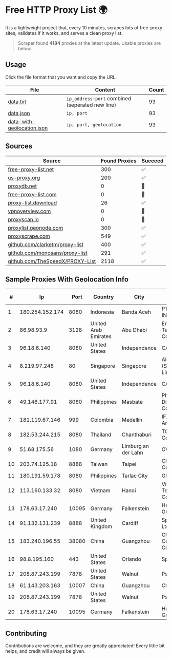 
# Free HTTP Proxy List 🌍

It is a lightweight project that, every 10 minutes, scrapes lots of free-proxy sites, validates if it works, and serves a clean proxy list.


> Scraper found **4184** proxies at the latest update. Usable proxies are below.

## Usage

Click the file format that you want and copy the URL.


|File|Content|Count|
|----|-------|-----|
|[data.txt](https://raw.githubusercontent.com/themiralay/Proxy-List-World/master/data.txt)|`ip_address:port` combined (seperated new line)|93|
|[data.json](https://raw.githubusercontent.com/themiralay/Proxy-List-World/master/data.json)|`ip, port`|93|
|[data-with-geolocation.json](https://raw.githubusercontent.com/themiralay/Proxy-List-World/master/data-with-geolocation.json)|`ip, port, geolocation`|93|

## Sources

|Source|Found Proxies|Succeed|
|------|-------------|-------|
|[free-proxy-list.net](https://free-proxy-list.net)|300|✅|
|[us-proxy.org](https://www.us-proxy.org)|200|✅|
|[proxydb.net](http://proxydb.net)|0|🚫|
|[free-proxy-list.com](https://free-proxy-list.com/?page=&port=&type%5B%5D=http&type%5B%5D=https&up_time=0&search=Search)|0|🚫|
|[proxy-list.download](https://www.proxy-list.download/HTTP)|26|✅|
|[vpnoverview.com](https://vpnoverview.com/privacy/anonymous-browsing/free-proxy-servers)|0|🚫|
|[proxyscan.io](https://www.proxyscan.io)|0|🚫|
|[proxylist.geonode.com](https://proxylist.geonode.com/api/proxy-list?limit=300&page=1&sort_by=lastChecked&sort_type=desc&protocols=http,https)|300|✅|
|[proxyscrape.com](https://api.proxyscrape.com/v2/?request=displayproxies&protocol=http&timeout=10000&country=all&ssl=all&anonymity=all)|549|✅|
|[github.com/clarketm/proxy-list](https://raw.githubusercontent.com/clarketm/proxy-list/master/proxy-list-raw.txt)|400|✅|
|[github.com/monosans/proxy-list](https://raw.githubusercontent.com/monosans/proxy-list/main/proxies/http.txt)|291|✅|
|[github.com/TheSpeedX/PROXY-List](https://raw.githubusercontent.com/TheSpeedX/PROXY-List/master/http.txt)|2118|✅|


## Sample Proxies With Geolocation Info

|#|Ip|Port|Country|City|Internet Service Provider|
|-|--|----|-------|----|-------------------------|
|1|180.254.152.174|8080|Indonesia|Banda Aceh|PT. TELKOM INDONESIA|
|2|86.98.93.9|3128|United Arab Emirates|Abu Dhabi|Emirates Telecommunications Corporation|
|3|96.18.6.140|8080|United States|Independence|CABLE ONE, INC.|
|4|8.219.97.248|80|Singapore|Singapore|Alibaba Cloud (Singapore) Private Limited|
|5|96.18.6.140|8080|United States|Independence|CABLE ONE, INC.|
|6|49.146.177.91|8080|Philippines|Masbate|Philippine Long Distance Telephone Co.|
|7|181.119.67.146|999|Colombia|Medellín|IFX Networks Argentina S.R.L|
|8|182.53.244.215|8080|Thailand|Chanthaburi|TOT Public Company Limited|
|9|51.68.175.56|1080|Germany|Limburg an der Lahn|OVH SAS|
|10|203.74.125.18|8888|Taiwan|Taipei|Chunghwa Telecom Co., Ltd.|
|11|180.191.59.178|8080|Philippines|Tarlac City|Globe Telecom|
|12|113.160.133.32|8080|Vietnam|Hanoi|VietNam Post and Telecom Corporation|
|13|178.63.17.240|10095|Germany|Falkenstein|Hetzner Online GmbH|
|14|91.132.131.239|8888|United Kingdom|Cardiff|Spectrum Internet Ltd|
|15|183.240.196.55|38080|China|Guangzhou|China Mobile Communications Corporation|
|16|98.8.195.160|443|United States|Orlando|Spectrum|
|17|208.87.243.199|7878|United States|Walnut|Psychz Networks|
|18|61.143.203.163|10007|China|Guangzhou|Chinanet|
|19|208.87.243.199|7878|United States|Walnut|Psychz Networks|
|20|178.63.17.240|10095|Germany|Falkenstein|Hetzner Online GmbH|



## Contributing

Contributions are welcome, and they are greatly appreciated! Every
little bit helps, and credit will always be given.

